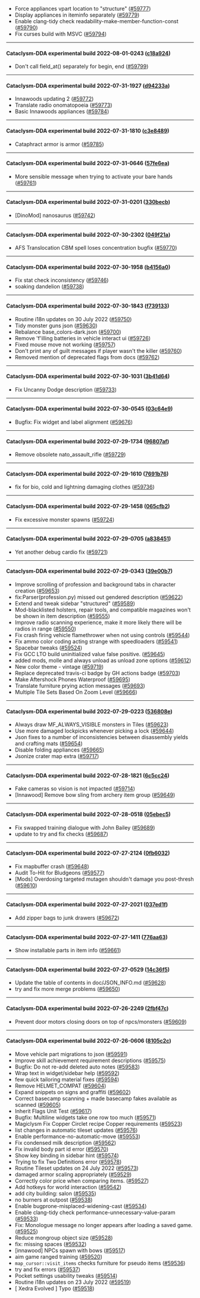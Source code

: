 * Force appliances vpart location to "structure" ([#59777](https://github.com/CleverRaven/Cataclysm-DDA/pull/59777))
* Display appliances in iteminfo separately ([#59779](https://github.com/CleverRaven/Cataclysm-DDA/pull/59779))
* Enable clang-tidy check readability-make-member-function-const ([#59790](https://github.com/CleverRaven/Cataclysm-DDA/pull/59790))
* Fix curses build with MSVC ([#59794](https://github.com/CleverRaven/Cataclysm-DDA/pull/59794))

---

#### Cataclysm-DDA experimental build 2022-08-01-0243 ([c18a924](https://github.com/CleverRaven/Cataclysm-DDA/releases/tag/cdda-experimental-2022-08-01-0243))

* Don't call field_at() separately for begin, end ([#59799](https://github.com/CleverRaven/Cataclysm-DDA/pull/59799))

---

#### Cataclysm-DDA experimental build 2022-07-31-1927 ([d94233a](https://github.com/CleverRaven/Cataclysm-DDA/releases/tag/cdda-experimental-2022-07-31-1927))

* Innawoods updating 2 ([#59772](https://github.com/CleverRaven/Cataclysm-DDA/pull/59772))
* Translate radio onomatopoeia ([#59773](https://github.com/CleverRaven/Cataclysm-DDA/pull/59773))
* Basic Innawoods appliances ([#59784](https://github.com/CleverRaven/Cataclysm-DDA/pull/59784))

---

#### Cataclysm-DDA experimental build 2022-07-31-1810 ([c3e8489](https://github.com/CleverRaven/Cataclysm-DDA/releases/tag/cdda-experimental-2022-07-31-1810))

* Cataphract armor is armor ([#59785](https://github.com/CleverRaven/Cataclysm-DDA/pull/59785))

---

#### Cataclysm-DDA experimental build 2022-07-31-0646 ([57fe6ea](https://github.com/CleverRaven/Cataclysm-DDA/releases/tag/cdda-experimental-2022-07-31-0646))

* More sensible message when trying to activate your bare hands ([#59761](https://github.com/CleverRaven/Cataclysm-DDA/pull/59761))

---

#### Cataclysm-DDA experimental build 2022-07-31-0201 ([330becb](https://github.com/CleverRaven/Cataclysm-DDA/releases/tag/cdda-experimental-2022-07-31-0201))

* [DinoMod] nanosaurus ([#59742](https://github.com/CleverRaven/Cataclysm-DDA/pull/59742))

---

#### Cataclysm-DDA experimental build 2022-07-30-2302 ([049f21a](https://github.com/CleverRaven/Cataclysm-DDA/releases/tag/cdda-experimental-2022-07-30-2302))

* AFS Translocation CBM spell loses concentration bugfix ([#59770](https://github.com/CleverRaven/Cataclysm-DDA/pull/59770))

---

#### Cataclysm-DDA experimental build 2022-07-30-1958 ([b4156a0](https://github.com/CleverRaven/Cataclysm-DDA/releases/tag/cdda-experimental-2022-07-30-1958))

* Fix stat check inconsistency ([#59746](https://github.com/CleverRaven/Cataclysm-DDA/pull/59746))
* soaking dandelion ([#59738](https://github.com/CleverRaven/Cataclysm-DDA/pull/59738))

---

#### Cataclysm-DDA experimental build 2022-07-30-1843 ([f739133](https://github.com/CleverRaven/Cataclysm-DDA/releases/tag/cdda-experimental-2022-07-30-1843))

* Routine i18n updates on 30 July 2022 ([#59750](https://github.com/CleverRaven/Cataclysm-DDA/pull/59750))
* Tidy monster guns json ([#59630](https://github.com/CleverRaven/Cataclysm-DDA/pull/59630))
* Rebalance base_colors-dark.json ([#59700](https://github.com/CleverRaven/Cataclysm-DDA/pull/59700))
* Remove 'f'illing batteries in vehicle interact ui ([#59726](https://github.com/CleverRaven/Cataclysm-DDA/pull/59726))
* Fixed mouse move not working ([#59757](https://github.com/CleverRaven/Cataclysm-DDA/pull/59757))
* Don't print any of guilt messages if player wasn't the killer ([#59760](https://github.com/CleverRaven/Cataclysm-DDA/pull/59760))
* Removed mention of deprecated flags from docs ([#59762](https://github.com/CleverRaven/Cataclysm-DDA/pull/59762))

---

#### Cataclysm-DDA experimental build 2022-07-30-1031 ([3b41d64](https://github.com/CleverRaven/Cataclysm-DDA/releases/tag/cdda-experimental-2022-07-30-1031))

* Fix Uncanny Dodge description ([#59733](https://github.com/CleverRaven/Cataclysm-DDA/pull/59733))

---

#### Cataclysm-DDA experimental build 2022-07-30-0545 ([03c64e9](https://github.com/CleverRaven/Cataclysm-DDA/releases/tag/cdda-experimental-2022-07-30-0545))

* Bugfix: Fix widget and label alignment ([#59676](https://github.com/CleverRaven/Cataclysm-DDA/pull/59676))

---

#### Cataclysm-DDA experimental build 2022-07-29-1734 ([96807af](https://github.com/CleverRaven/Cataclysm-DDA/releases/tag/cdda-experimental-2022-07-29-1734))

* Remove obsolete nato_assault_rifle ([#59729](https://github.com/CleverRaven/Cataclysm-DDA/pull/59729))

---

#### Cataclysm-DDA experimental build 2022-07-29-1610 ([7691b76](https://github.com/CleverRaven/Cataclysm-DDA/releases/tag/cdda-experimental-2022-07-29-1610))

* fix for bio, cold and lightning damaging clothes ([#59736](https://github.com/CleverRaven/Cataclysm-DDA/pull/59736))

---

#### Cataclysm-DDA experimental build 2022-07-29-1458 ([065cfb2](https://github.com/CleverRaven/Cataclysm-DDA/releases/tag/cdda-experimental-2022-07-29-1458))

* Fix excessive monster spawns ([#59724](https://github.com/CleverRaven/Cataclysm-DDA/pull/59724))

---

#### Cataclysm-DDA experimental build 2022-07-29-0705 ([a838451](https://github.com/CleverRaven/Cataclysm-DDA/releases/tag/cdda-experimental-2022-07-29-0705))

* Yet another debug cardio fix ([#59721](https://github.com/CleverRaven/Cataclysm-DDA/pull/59721))

---

#### Cataclysm-DDA experimental build 2022-07-29-0343 ([39e00b7](https://github.com/CleverRaven/Cataclysm-DDA/releases/tag/cdda-experimental-2022-07-29-0343))

* Improve scrolling of profession and background tabs in character creation ([#59653](https://github.com/CleverRaven/Cataclysm-DDA/pull/59653))
* fix:Parser(profession.py) missed out gendered description ([#59622](https://github.com/CleverRaven/Cataclysm-DDA/pull/59622))
* Extend and tweak sidebar "structured" ([#59589](https://github.com/CleverRaven/Cataclysm-DDA/pull/59589))
* Mod-blacklisted holsters, repair tools, and compatible magazines won't be shown in item description ([#59555](https://github.com/CleverRaven/Cataclysm-DDA/pull/59555))
* Improve radio scanning experience, make it more likely there will be radios in range ([#59550](https://github.com/CleverRaven/Cataclysm-DDA/pull/59550))
* Fix crash firing vehicle flamethrower when not using controls ([#59544](https://github.com/CleverRaven/Cataclysm-DDA/pull/59544))
* Fix ammo color coding acting strange with speedloaders ([#59541](https://github.com/CleverRaven/Cataclysm-DDA/pull/59541))
* Spacebar tweaks ([#59524](https://github.com/CleverRaven/Cataclysm-DDA/pull/59524))
* Fix GCC LTO build uninitialized value false positive. ([#59645](https://github.com/CleverRaven/Cataclysm-DDA/pull/59645))
* added mods, molle and always unload as unload zone options ([#59612](https://github.com/CleverRaven/Cataclysm-DDA/pull/59612))
* New color theme - vintage ([#59719](https://github.com/CleverRaven/Cataclysm-DDA/pull/59719))
* Replace deprecated travis-ci badge by GH actions badge ([#59703](https://github.com/CleverRaven/Cataclysm-DDA/pull/59703))
* Make Aftershock Phones Waterproof ([#59695](https://github.com/CleverRaven/Cataclysm-DDA/pull/59695))
* Translate furniture prying action messages ([#59693](https://github.com/CleverRaven/Cataclysm-DDA/pull/59693))
* Multiple Tile Sets Based On Zoom Level ([#59666](https://github.com/CleverRaven/Cataclysm-DDA/pull/59666))

---

#### Cataclysm-DDA experimental build 2022-07-29-0223 ([536808e](https://github.com/CleverRaven/Cataclysm-DDA/releases/tag/cdda-experimental-2022-07-29-0223))

* Always draw MF_ALWAYS_VISIBLE monsters in Tiles ([#59623](https://github.com/CleverRaven/Cataclysm-DDA/pull/59623))
* Use more damaged lockpicks whenever picking a lock ([#59644](https://github.com/CleverRaven/Cataclysm-DDA/pull/59644))
* Json fixes to a number of inconsistencies between disassembly yields and crafting mats ([#59654](https://github.com/CleverRaven/Cataclysm-DDA/pull/59654))
* Disable folding appliances ([#59665](https://github.com/CleverRaven/Cataclysm-DDA/pull/59665))
* Jsonize crater map extra ([#59717](https://github.com/CleverRaven/Cataclysm-DDA/pull/59717))

---

#### Cataclysm-DDA experimental build 2022-07-28-1821 ([6c5cc24](https://github.com/CleverRaven/Cataclysm-DDA/releases/tag/cdda-experimental-2022-07-28-1821))

* Fake cameras so vision is not impacted ([#59714](https://github.com/CleverRaven/Cataclysm-DDA/pull/59714))
* [Innawood] Remove bow sling from archery item group ([#59649](https://github.com/CleverRaven/Cataclysm-DDA/pull/59649))

---

#### Cataclysm-DDA experimental build 2022-07-28-0518 ([05ebec5](https://github.com/CleverRaven/Cataclysm-DDA/releases/tag/cdda-experimental-2022-07-28-0518))

* Fix swapped training dialogue with John Bailey ([#59689](https://github.com/CleverRaven/Cataclysm-DDA/pull/59689))
* update to try and fix checks ([#59687](https://github.com/CleverRaven/Cataclysm-DDA/pull/59687))

---

#### Cataclysm-DDA experimental build 2022-07-27-2124 ([0fb6032](https://github.com/CleverRaven/Cataclysm-DDA/releases/tag/cdda-experimental-2022-07-27-2124))

* Fix mapbuffer crash ([#59648](https://github.com/CleverRaven/Cataclysm-DDA/pull/59648))
* Audit To-Hit for Bludgeons ([#59577](https://github.com/CleverRaven/Cataclysm-DDA/pull/59577))
* [Mods] Overdosing targeted mutagen shouldn't damage you post-thresh ([#59610](https://github.com/CleverRaven/Cataclysm-DDA/pull/59610))

---

#### Cataclysm-DDA experimental build 2022-07-27-2021 ([037ed1f](https://github.com/CleverRaven/Cataclysm-DDA/releases/tag/cdda-experimental-2022-07-27-2021))

* Add zipper bags to junk drawers ([#59672](https://github.com/CleverRaven/Cataclysm-DDA/pull/59672))

---

#### Cataclysm-DDA experimental build 2022-07-27-1411 ([776aa63](https://github.com/CleverRaven/Cataclysm-DDA/releases/tag/cdda-experimental-2022-07-27-1411))

* Show installable parts in item info ([#59661](https://github.com/CleverRaven/Cataclysm-DDA/pull/59661))

---

#### Cataclysm-DDA experimental build 2022-07-27-0529 ([14c36f5](https://github.com/CleverRaven/Cataclysm-DDA/releases/tag/cdda-experimental-2022-07-27-0529))

* Update the table of contents in doc/JSON_INFO.md ([#59628](https://github.com/CleverRaven/Cataclysm-DDA/pull/59628))
* try and fix more merge problems ([#59650](https://github.com/CleverRaven/Cataclysm-DDA/pull/59650))

---

#### Cataclysm-DDA experimental build 2022-07-26-2249 ([2fbf47c](https://github.com/CleverRaven/Cataclysm-DDA/releases/tag/cdda-experimental-2022-07-26-2249))

* Prevent door motors closing doors on top of npcs/monsters ([#59609](https://github.com/CleverRaven/Cataclysm-DDA/pull/59609))

---

#### Cataclysm-DDA experimental build 2022-07-26-0606 ([8105c2c](https://github.com/CleverRaven/Cataclysm-DDA/releases/tag/cdda-experimental-2022-07-26-0606))

* Move vehicle part migrations to json ([#59591](https://github.com/CleverRaven/Cataclysm-DDA/pull/59591))
* Improve skill achievement requirement descriptions ([#59575](https://github.com/CleverRaven/Cataclysm-DDA/pull/59575))
* Bugfix: Do not re-add deleted auto notes ([#59583](https://github.com/CleverRaven/Cataclysm-DDA/pull/59583))
* Wrap text in widget/sidebar help ([#59592](https://github.com/CleverRaven/Cataclysm-DDA/pull/59592))
* few quick tailoring material fixes ([#59594](https://github.com/CleverRaven/Cataclysm-DDA/pull/59594))
* Remove HELMET_COMPAT ([#59604](https://github.com/CleverRaven/Cataclysm-DDA/pull/59604))
* Expand snippets on signs and graffiti ([#59602](https://github.com/CleverRaven/Cataclysm-DDA/pull/59602))
* Correct basecamp scanning + made basecamp fakes available as scanned ([#59605](https://github.com/CleverRaven/Cataclysm-DDA/pull/59605))
* Inherit Flags Unit Test ([#59617](https://github.com/CleverRaven/Cataclysm-DDA/pull/59617))
* Bugfix: Multiline widgets take one row too much ([#59571](https://github.com/CleverRaven/Cataclysm-DDA/pull/59571))
* Magiclysm Fix Copper Circlet recipe Copper requirements ([#59523](https://github.com/CleverRaven/Cataclysm-DDA/pull/59523))
* list changes in automatic tileset updates ([#59576](https://github.com/CleverRaven/Cataclysm-DDA/pull/59576))
* Enable performance-no-automatic-move ([#59553](https://github.com/CleverRaven/Cataclysm-DDA/pull/59553))
* Fix condensed milk description ([#59562](https://github.com/CleverRaven/Cataclysm-DDA/pull/59562))
* Fix invalid body part id error ([#59570](https://github.com/CleverRaven/Cataclysm-DDA/pull/59570))
* Show key binding in sidebar hint ([#59574](https://github.com/CleverRaven/Cataclysm-DDA/pull/59574))
* Trying to fix Two Definitions error ([#59578](https://github.com/CleverRaven/Cataclysm-DDA/pull/59578))
* Routine Tileset updates on 24 July 2022 ([#59573](https://github.com/CleverRaven/Cataclysm-DDA/pull/59573))
* damaged armor scaling appropriately ([#59529](https://github.com/CleverRaven/Cataclysm-DDA/pull/59529))
* Correctly color price when comparing items. ([#59527](https://github.com/CleverRaven/Cataclysm-DDA/pull/59527))
* Add hotkeys for world interaction ([#59542](https://github.com/CleverRaven/Cataclysm-DDA/pull/59542))
* add city building: salon ([#59535](https://github.com/CleverRaven/Cataclysm-DDA/pull/59535))
* no burners at outpost ([#59538](https://github.com/CleverRaven/Cataclysm-DDA/pull/59538))
* Enable bugprone-misplaced-widening-cast ([#59534](https://github.com/CleverRaven/Cataclysm-DDA/pull/59534))
* Enable clang-tidy check performance-unnecessary-value-param ([#59533](https://github.com/CleverRaven/Cataclysm-DDA/pull/59533))
* Fix: Monologue message no longer appears after loading a saved game. ([#59525](https://github.com/CleverRaven/Cataclysm-DDA/pull/59525))
* Reduce mongroup object size ([#59528](https://github.com/CleverRaven/Cataclysm-DDA/pull/59528))
* fix: missing spaces ([#59532](https://github.com/CleverRaven/Cataclysm-DDA/pull/59532))
* [innawood] NPCs spawn with bows ([#59517](https://github.com/CleverRaven/Cataclysm-DDA/pull/59517))
* aim game ranged training ([#59520](https://github.com/CleverRaven/Cataclysm-DDA/pull/59520))
* `map_cursor::visit_items` checks furniture for pseudo items ([#59536](https://github.com/CleverRaven/Cataclysm-DDA/pull/59536))
* try and fix errors ([#59537](https://github.com/CleverRaven/Cataclysm-DDA/pull/59537))
* Pocket settings usability tweaks ([#59514](https://github.com/CleverRaven/Cataclysm-DDA/pull/59514))
* Routine i18n updates on 23 July 2022 ([#59519](https://github.com/CleverRaven/Cataclysm-DDA/pull/59519))
* [ Xedra Evolved ] Typo ([#59518](https://github.com/CleverRaven/Cataclysm-DDA/pull/59518))
